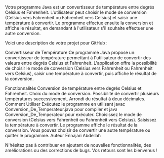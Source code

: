 
Votre programme Java est un convertisseur de température entre degrés Celsius et Fahrenheit. L'utilisateur peut choisir le mode de conversion (Celsius vers Fahrenheit ou Fahrenheit vers Celsius) et saisir une température à convertir. Le programme effectue ensuite la conversion et affiche le résultat, en demandant à l'utilisateur s'il souhaite effectuer une autre conversion.

Voici une description de votre projet pour GitHub :

Convertisseur de Température
Ce programme Java propose un convertisseur de température permettant à l'utilisateur de convertir des valeurs entre degrés Celsius et Fahrenheit. L'application offre la possibilité de choisir le mode de conversion (Celsius vers Fahrenheit ou Fahrenheit vers Celsius), saisir une température à convertir, puis affiche le résultat de la conversion.

Fonctionnalités
Conversion de température entre degrés Celsius et Fahrenheit.
Choix du mode de conversion.
Possibilité de convertir plusieurs températures successivement.
Arrondi du résultat à deux décimales.
Comment Utiliser
Exécutez le programme en utilisant javac Conversion_De_Temperateur.java pour compiler et java Conversion_De_Temperateur pour exécuter.
Choisissez le mode de conversion (Celsius vers Fahrenheit ou Fahrenheit vers Celsius).
Saisissez la température à convertir.
Le programme affiche le résultat de la conversion.
Vous pouvez choisir de convertir une autre température ou quitter le programme.
Auteur
Ennajari Abdellah

N'hésitez pas à contribuer en ajoutant de nouvelles fonctionnalités, des améliorations ou des corrections de bugs. Vos retours sont les bienvenus !

